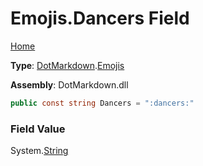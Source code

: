 # Emojis\.Dancers Field

[Home](../../../README.md)

**Type**: [DotMarkdown](../../README.md)\.[Emojis](../README.md)

**Assembly**: DotMarkdown\.dll

```csharp
public const string Dancers = ":dancers:"
```

### Field Value

System\.[String](https://docs.microsoft.com/en-us/dotnet/api/system.string)